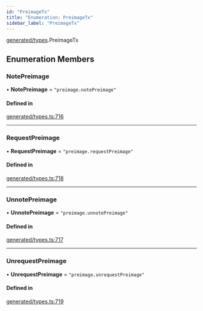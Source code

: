 ```yaml
---
id: "PreimageTx"
title: "Enumeration: PreimageTx"
sidebar_label: "PreimageTx"
---
```


[generated/types](../../../../modules/Generated/Types/Types.md).PreimageTx

## Enumeration Members

### NotePreimage

• **NotePreimage** = ``"preimage.notePreimage"``

#### Defined in

[generated/types.ts:716](https://github.com/PolymeshAssociation/polymesh-sdk/blob/5a778578/src/generated/types.ts#L716)

___

### RequestPreimage

• **RequestPreimage** = ``"preimage.requestPreimage"``

#### Defined in

[generated/types.ts:718](https://github.com/PolymeshAssociation/polymesh-sdk/blob/5a778578/src/generated/types.ts#L718)

___

### UnnotePreimage

• **UnnotePreimage** = ``"preimage.unnotePreimage"``

#### Defined in

[generated/types.ts:717](https://github.com/PolymeshAssociation/polymesh-sdk/blob/5a778578/src/generated/types.ts#L717)

___

### UnrequestPreimage

• **UnrequestPreimage** = ``"preimage.unrequestPreimage"``

#### Defined in

[generated/types.ts:719](https://github.com/PolymeshAssociation/polymesh-sdk/blob/5a778578/src/generated/types.ts#L719)
